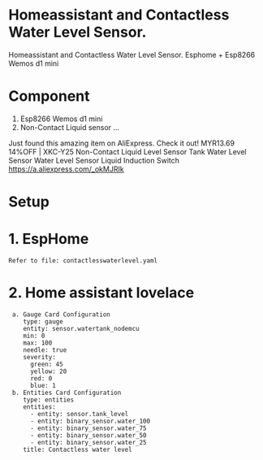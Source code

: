 # Homeassistant and Contactless Water Level Sensor.

Homeassistant and Contactless Water Level Sensor.  Esphome  + Esp8266 Wemos d1 mini

# Component
1. Esp8266 Wemos d1 mini
2. Non-Contact Liquid sensor ...
   
Just found this amazing item on AliExpress. Check it out! MYR13.69  14%OFF | XKC-Y25 Non-Contact Liquid Level Sensor Tank Water Level Sensor Water Level Sensor Liquid Induction Switch
https://a.aliexpress.com/_okMJRIk
   
# Setup
# 1. EspHome
    Refer to file: contactlesswaterlevel.yaml

# 2. Home assistant lovelace
     a. Gauge Card Configuration
        type: gauge
        entity: sensor.watertank_nodemcu
        min: 0
        max: 100
        needle: true
        severity:
          green: 45
          yellow: 20
          red: 0
          blue: 1
     b. Entities Card Configuration
        type: entities
        entities:
          - entity: sensor.tank_level
          - entity: binary_sensor.water_100
          - entity: binary_sensor.water_75
          - entity: binary_sensor.water_50
          - entity: binary_sensor.water_25
        title: Contactless water level
